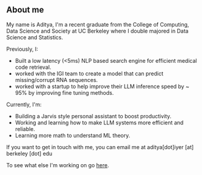 ## About me
My name is Aditya, I'm a recent graduate from the College of Computing, Data Science and Society at UC Berkeley where I double majored in Data Science and Statistics. 

Previously, I:
- Built a low latency (<5ms) NLP based search engine for efficient medical code retrieval.
- worked with the IGI team to create a model that can predict missing/corrupt RNA sequences.
- worked with a startup to help improve their LLM inference speed by ~ 95% by improving fine tuning methods.

Currently, I'm:
- Building a Jarvis style personal assistant to boost productivity.
- Working and learning how to make LLM systems more efficient and reliable.
- Learning more math to understand ML theory.

If you want to get in touch with me, you can email me at aditya[dot]iyer [at] berkeley [dot] edu

To see what else I'm working on go [here](https://linktr.ee/adityaiyer7).
<!--
**adityaiyer7/adityaiyer7** is a ✨ _special_ ✨ repository because its `README.md` (this file) appears on your GitHub profile.

Here are some ideas to get you started:

- 🔭 I’m currently working on ...
- 🌱 I’m currently learning ...
- 👯 I’m looking to collaborate on ...
- 🤔 I’m looking for help with ...
- 💬 Ask me about ...
- 📫 How to reach me: ...
- 😄 Pronouns: ...
- ⚡ Fun fact: ...
-->
